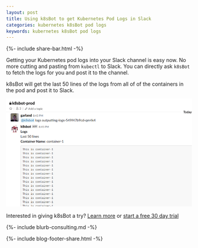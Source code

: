 ```yaml
---
layout: post
title: Using k8sBot to get Kubernetes Pod Logs in Slack
categories: kubernetes k8sBot pod logs
keywords: kubernetes k8sBot pod logs
---
```

{%- include share-bar.html -%}

Getting your Kubernetes pod logs into your Slack channel is easy now.  No more cutting and pasting
from `kubectl` to Slack.  You can directly ask `k8sBot` to fetch the logs for you and
post it to the channel.

k8sBot will get the last 50 lines of the logs from all of of the containers in
the pod and post it to Slack.

![k8sbot logs](/assets/blog/images/workflow/k8sbot-pod-logs.png)

Interested in giving k8sBot a try? <A HREF="https://managedkube.com/">Learn more</a> or <A HREF="https://managedkube.com/free-k8sbot-trial-signup">start a free 30 day trial</a>

{%- include blurb-consulting.md -%}

<!-- Blog footer share -->
{%- include blog-footer-share.html -%}
